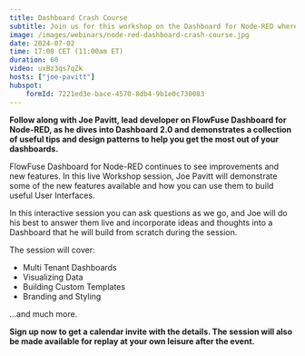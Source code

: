 ```yaml
---
title: Dashboard Crash Course
subtitle: Join us for this workshop on the Dashboard for Node-RED where Joe will cover a collection of useful tips and design patterns to help you get the most out of your dashboards.
image: /images/webinars/node-red-dashboard-crash-course.jpg
date: 2024-07-02
time: 17:00 CET (11:00am ET) 
duration: 60
video: uxBz3qs7qZk
hosts: ["joe-pavitt"]
hubspot:
    formId: 7221ed3e-bace-4570-8db4-9b1e0c730083
---
```


**Follow along with Joe Pavitt, lead developer on FlowFuse Dashboard for Node-RED, as he dives into Dashboard 2.0 and demonstrates a collection of useful tips and design patterns to help you get the most out of your dashboards.**

<!--more-->

FlowFuse Dashboard for Node-RED continues to see improvements and new features. In this live Workshop session, Joe Pavitt will demonstrate some of the new features available and how you can use them to build useful User Interfaces.

In this interactive session you can ask questions as we go, and Joe will do his best to answer them live and incorporate ideas and thoughts into a Dashboard that he will build from scratch during the session.

The session will cover:

- Multi Tenant Dashboards
- Visualizing Data
- Building Custom Templates
- Branding and Styling

...and much more.

**Sign up now to get a calendar invite with the details. The session will also be made available for replay at your own leisure after the event.**